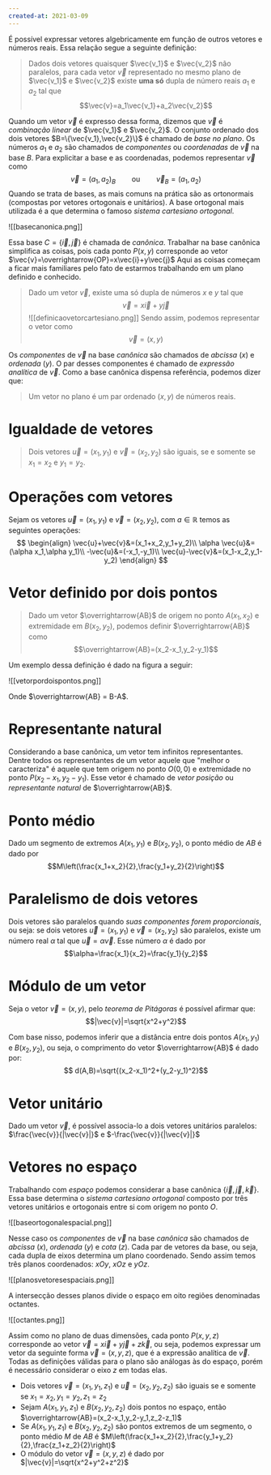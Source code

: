 ```yaml
---
created-at: 2021-03-09
---
```

É possível expressar vetores algebricamente em função de outros vetores e números reais. Essa relação segue a seguinte definição:
> Dados dois vetores quaisquer $\vec{v_1}$ e $\vec{v_2}$ não paralelos, para cada vetor $\vec{v}$ representado no mesmo plano de $\vec{v_1}$ e $\vec{v_2}$ existe **uma só** dupla de número reais $a_1$ e $a_2$ tal que$$\vec{v}=a_1\vec{v_1}+a_2\vec{v_2}$$

Quando um vetor $\vec{v}$ é expresso dessa forma, dizemos que $\vec{v}$ é *combinação linear* de $\vec{v_1}$ e $\vec{v_2}$.
O conjunto ordenado dos dois vetores $B=\{\vec{v_1},\vec{v_2}\}$ é chamado de *base no plano*. Os números $a_1$ e $a_2$ são chamados de *componentes* ou *coordenadas* de $\vec{v}$ na base $B$.
Para explicitar a base e as coordenadas, podemos representar $\vec{v}$ como
 $$\vec{v}={(a_1,a_2)}_B \qquad\text{ou}\qquad \vec{v}_B=(a_1,a_2)$$
 Quando se trata de bases, as mais comuns na prática são as ortonormais (compostas por vetores ortogonais e unitários). A base ortogonal mais utilizada é a que determina o famoso *sistema cartesiano ortogonal*. 
 
 ![[basecanonica.png]]
 
Essa base $C=\{\vec{i},\vec{j}\}$ é chamada de *canônica*. Trabalhar na base canônica simplifica as coisas, pois cada ponto $P(x,y)$ corresponde ao vetor $\vec{v}=\overrightarrow{OP}=x\vec{i}+y\vec{j}$
Aqui as coisas começam a ficar mais familiares pelo fato de estarmos trabalhando em um plano definido e conhecido.
> Dado um vetor $\vec{v}$, existe uma só dupla de números $x$ e $y$ tal que$$\vec{v}=x\vec{i}+y\vec{j}$$
![[definicaovetorcartesiano.png]]
Sendo assim, podemos representar o vetor como $$\vec{v}=(x,y)$$

Os *componentes* de $\vec{v}$ na base *canônica* são chamados de *abcissa* ($x$) e *ordenada* ($y$). O par desses componentes é chamado de *expressão analítica* de $\vec{v}$. Como a base canônica dispensa referência, podemos dizer que:
> Um vetor no plano é um par ordenado $(x,y)$ de números reais.

# Igualdade de vetores
> Dois vetores $\vec{u}=(x_1,y_1)$ e $\vec{v}=(x_2,y_2)$ são iguais, se e somente se $x_1=x_2$ e $y_1=y_2$.

# Operações com vetores
Sejam os vetores $\vec{u}=(x_1,y_1)$ e $\vec{v}=(x_2,y_2)$, com $a\in\mathbb{R}$ temos as seguintes operações:
$$
\begin{align}
  \vec{u}+\vec{v}&=(x_1+x_2,y_1+y_2)\\
   \alpha \vec{u}&=(\alpha x_1,\alpha y_1)\\
   -\vec{u}&=(-x_1,-y_1)\\
   \vec{u}-\vec{v}&=(x_1-x_2,y_1-y_2)
\end{align}
$$

# Vetor definido por dois pontos
> Dado um vetor $\overrightarrow{AB}$ de origem no ponto $A(x_1,x_2)$ e extremidade em $B(x_2,y_2)$, podemos definir $\overrightarrow{AB}$ como$$\overrightarrow{AB}=(x_2-x_1,y_2-y_1)$$

Um exemplo dessa definição é dado na figura a seguir:

![[vetorpordoispontos.png]]

Onde $\overrightarrow{AB} = B-A$.

# Representante natural
Considerando a base canônica, um vetor tem infinitos representantes. Dentre todos os representantes de um vetor aquele que "melhor o caracteriza" é aquele que tem origem no ponto $O(0,0)$ e extremidade no ponto $P(x_2-x_1,y_2-y_1)$. Esse vetor é chamado de *vetor posição* ou *representante natural* de $\overrightarrow{AB}$.

# Ponto médio
Dado um segmento de extremos $A(x_1,y_1)$ e $B(x_2,y_2)$, o ponto médio de $AB$ é dado por
$$M\left(\frac{x_1+x_2}{2},\frac{y_1+y_2}{2}\right)$$

# Paralelismo de dois vetores
Dois vetores são paralelos quando *suas componentes forem proporcionais*, ou seja: se dois vetores $\vec{u}=(x_1,y_1)$ e $\vec{v}=(x_2,y_2)$ são paralelos, existe um número real $\alpha$ tal que $\vec{u}=\alpha \vec{v}$. Esse número $\alpha$ é dado por
$$\alpha=\frac{x_1}{x_2}=\frac{y_1}{y_2}$$

# Módulo de um vetor
Seja o vetor $\vec{v}=(x,y)$, pelo *teorema de Pitágoras* é possível afirmar que:
$$|\vec{v}|=\sqrt{x^2+y^2}$$

Com base nisso, podemos inferir que a distância entre dois pontos $A(x_1,y_1)$ e $B(x_2,y_2)$, ou seja, o comprimento do vetor $\overrightarrow{AB}$ é dado por:
$$ d(A,B)=\sqrt{(x_2-x_1)^2+(y_2-y_1)^2}$$

# Vetor unitário
Dado um vetor $\vec{v}$, é possível associa-lo a dois vetores unitários paralelos: $\frac{\vec{v}}{|\vec{v}|}$ e $-\frac{\vec{v}}{|\vec{v}|}$

# Vetores no espaço
Trabalhando com *espaço* podemos considerar a base canônica $\{\vec{i},\vec{j},\vec{k}\}$. Essa base determina o *sistema cartesiano ortogonal* composto por três vetores unitários e ortogonais entre si com origem no ponto $O$.

![[baseortogonalespacial.png]]

Nesse caso os *componentes* de $\vec{v}$ na base *canônica* são chamados de *abcissa* ($x$), *ordenada* ($y$) e *cota* ($z$). Cada par de vetores da base, ou seja, cada dupla de eixos determina um plano coordenado. Sendo assim temos três planos coordenados: $xOy$, $xOz$ e $yOz$.

![[planosvetoresespaciais.png]]

A intersecção desses planos divide o espaço em oito regiões denominadas octantes.

![[octantes.png]]

Assim como no plano de duas dimensões, cada ponto $P(x,y,z)$ corresponde ao vetor $\vec{v}=x \vec{i}+y \vec{j}+z \vec{k}$, ou seja, podemos expressar um vetor da seguinte forma $\vec{v}=(x,y,z)$, que é a expressão analítica de $\vec{v}$.
Todas as definições válidas para o plano são análogas às do espaço, porém é necessário considerar o eixo $z$ em todas elas.
- Dois vetores $\vec{v}=(x_1,y_1,z_1)$ e $\vec{u}=(x_2,y_2,z_2)$ são iguais se e somente se $x_1=x_2,y_1=y_2,z_1=z_2$
- Sejam $A(x_1,y_1,z_1)$ e $B(x_2,y_2,z_2)$ dois pontos no espaço, então $\overrightarrow{AB}=(x_2-x_1,y_2-y_1,z_2-z_1)$
- Se $A(x_1,y_1,z_1)$ e $B(x_2,y_2,z_2)$ são pontos extremos de um segmento, o ponto médio $M$ de $AB$ é $M\left(\frac{x_1+x_2}{2},\frac{y_1+y_2}{2},\frac{z_1+z_2}{2}\right)$
- O módulo do vetor $\vec{v}=(x,y,z)$ é dado por $|\vec{v}|=\sqrt{x^2+y^2+z^2}$